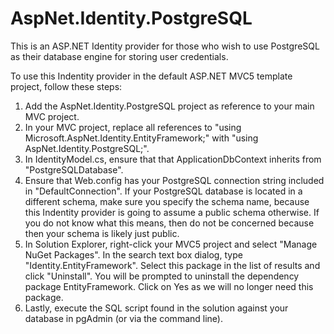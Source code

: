 AspNet.Identity.PostgreSQL
==========================

This is an ASP.NET Identity provider for those who wish to use PostgreSQL as their database engine for storing user credentials.

To use this Indentity provider in the default ASP.NET MVC5 template project, follow these steps:


1. Add the AspNet.Identity.PostgreSQL project as reference to your main MVC project.
2. In your MVC project, replace all references to "using Microsoft.AspNet.Identity.EntityFramework;" with "using AspNet.Identity.PostgreSQL;".
3. In IdentityModel.cs, ensure that that ApplicationDbContext inherits from "PostgreSQLDatabase".
4. Ensure that Web.config has your PostgreSQL connection string included in "DefaultConnection". If your PostgreSQL database is located in a different schema, make sure you specify the schema name, because this Indentity provider is going to assume a public schema otherwise. If you do not know what this means, then do not be concerned because then your schema is likely just public.
5. In Solution Explorer, right-click your MVC5 project and select "Manage NuGet Packages". In the search text box dialog, type "Identity.EntityFramework". Select this package in the list of results and click "Uninstall". You will be prompted to uninstall the dependency package EntityFramework. Click on Yes as we will no longer need this package.
6. Lastly, execute the SQL script found in the solution against your database in pgAdmin (or via the command line).
